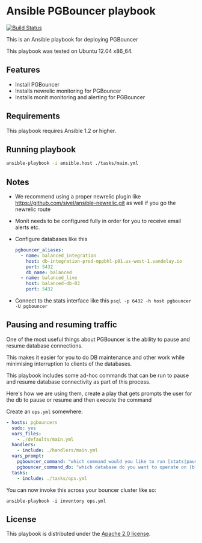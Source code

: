 # Ansible PGBouncer playbook

[![Build Status](https://travis-ci.org/balanced-ops/ansible-pgbouncer.svg)](https://travis-ci.org/balanced-ops/ansible-pgbouncer)

This is an Ansible playbook for deploying PGBouncer

This playbook was tested on Ubuntu 12.04 x86_64.

## Features

* Install PGBouncer
* Installs newrelic monitoring for PGBouncer
* Installs monit monitoring and alerting for PGBouncer

## Requirements

This playbook requires Ansible 1.2 or higher.

## Running playbook

```bash
ansible-playbook -i ansible.host ./tasks/main.yml
```

## Notes

* We recommend using a proper newrelic plugin like https://github.com/sivel/ansible-newrelic.git as well if you go the newrelic route
* Monit needs to be configured fully in order for you to receive email alerts etc.
* Configure databases like this

  ```yaml
  pgbouncer_aliases:
    - name: balanced_integration
      host: db-integration-prod-mppbhl-p01.us-west-1.vandelay.io
      port: 5432
      db_name: balanced
    - name: balanced_live
      host: balanced-db-03
      port: 5432
  ```
* Connect to the stats interface like this `psql -p 6432 -h host pgbouncer -U pgbouncer`

## Pausing and resuming traffic

One of the most useful things about PGBouncer is the ability to pause and resume database connections.

This makes it easier for you to do DB maintenance and other work while minimising interruption to clients of the databases.

This playbook includes some ad-hoc commands that can be run to pause and resume database connectivity as part of this process.

Here's how we are using them, create a play that gets prompts the user for the db to pause or resume and then execute the command

Create an `ops.yml` somewhere:

```yaml
- hosts: pgbouncers
  sudo: yes
  vars_files:
    - ./defaults/main.yml
  handlers:
    - include: ./handlers/main.yml
  vars_prompt:    
    pgbouncer_command: "which command would you like to run [stats|pause|resume]?"
    pgbouncer_command_db: "which database do you want to operate on [blank for all]?"
  tasks:
    - include: ./tasks/ops.yml
```

You can now invoke this across your bouncer cluster like so:

```
ansible-playbook -i inventory ops.yml
```

## License

This playbook is distributed under the
[Apache 2.0 license](http://www.apache.org/licenses/LICENSE-2.0.html).
